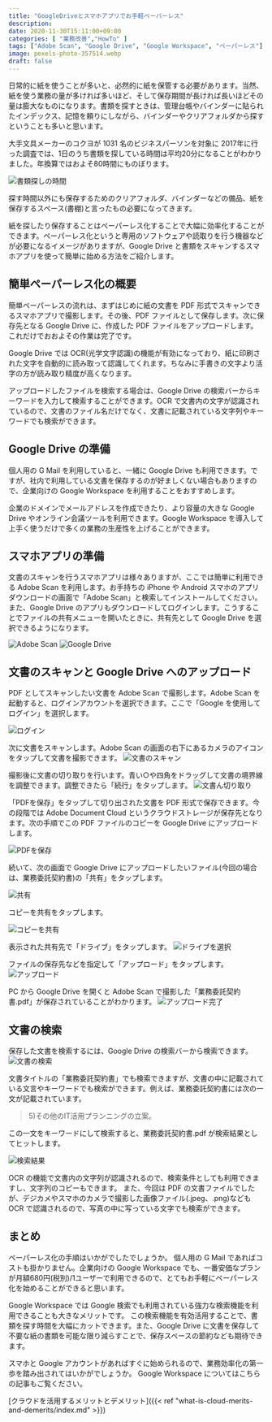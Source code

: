 ```yaml
---
title: "GoogleDriveとスマホアプリでお手軽ペーパーレス"
description: 
date: 2020-11-30T15:11:00+09:00
categories: [ "業務改善","HowTo" ]
tags: ["Adobe Scan", "Google Drive", "Google Workspace", "ペーパーレス"]
image: pexels-photo-357514.webp
draft: false
---
```

日常的に紙を使うことが多いと、必然的に紙を保管する必要があります。当然、紙を使う業務の量が多ければ多いほど、そして保存期間が長ければ長いほどその量は膨大なものになります。書類を探すときは、管理台帳やバインダーに貼られたインデックス、記憶を頼りにしながら、バインダーやクリアフォルダから探すということも多いと思います。

大手文具メーカーのコクヨが 1031 名のビジネスパーソンを対象に 2017年に行った調査では、1日のうち書類を探している時間は平均20分になることがわかりました。年換算ではおよそ80時間にものぼります。

![書類探しの時間](書類探しの時間.webp)

探す時間以外にも保存するためのクリアフォルダ、バインダーなどの備品、紙を保存するスペース(書棚)と言ったもの必要になってきます。

紙を探したり保存することはペーパーレス化することで大幅に効率化することができます。ペーパーレス化というと専用のソフトウェアや読取りを行う機器などが必要になるイメージがありますが、Google Drive と書類をスキャンするスマホアプリを使って簡単に始める方法をご紹介します。

## 簡単ペーパーレス化の概要
簡単ペーパーレスの流れは、まずはじめに紙の文書を PDF 形式でスキャンできるスマホアプリで撮影します。その後、PDF ファイルとして保存します。次に保存先となる Google Drive に、作成した PDF ファイルをアップロードします。これだけでおおよその作業は完了です。

Google Drive では OCR(光学文字認識)の機能が有効になっており、紙に印刷された文字を自動的に読み取って認識してくれます。ちなみに手書きの文字より活字の方が読み取り精度が高くなります。

アップロードしたファイルを検索する場合は、Google Drive の検索バーからキーワードを入力して検索することができます。OCR で文書内の文字が認識されているので、文書のファイル名だけでなく、文書に記載されている文字列やキーワードでも検索ができます。

## Google Drive の準備
個人用の G Mail を利用していると、一緒に Google Drive も利用できます。ですが、社内で利用している文書を保存するのが好ましくない場合もありますので、企業向けの Google Workspace を利用することをおすすめします。

企業のドメインでメールアドレスを作成できたり、より容量の大きな Google Drive やオンライン会議ツールを利用できます。Google Workspace を導入して上手く使うだけで多くの業務の生産性を上げることができます。

## スマホアプリの準備
文書のスキャンを行うスマホアプリは様々ありますが、ここでは簡単に利用できる Adobe Scan を利用します。お手持ちの iPhone や Android スマホのアプリダウンロードの画面で「Adobe Scan」と検索してインストールしてください。 また、Google Drive のアプリもダウンロードしてログインします。こうすることでファイルの共有メニューを開いたときに、共有先として Google Drive を選択できるようになります。

![Adobe Scan](adobe-scan.webp) ![Google Drive](google-drive.webp)

## 文書のスキャンと Google Drive へのアップロード
PDF としてスキャンしたい文書を Adobe Scan で撮影します。Adobe Scan を起動すると、ログインアカウントを選択できます。ここで「Google を使用してログイン」を選択します。

![ログイン](adobe-scanログイン.webp)

次に文書をスキャンします。Adobe Scan の画面の右下にあるカメラのアイコンをタップして文書を撮影できます。
![文書のスキャン](文書読み取り.webp)

撮影後に文書の切り取りを行います。青い○や四角をドラッグして文書の境界線を調整できます。調整できたら「続行」をタップします。
![文書ん切り取り](編集.webp)

「PDFを保存」をタップして切り出された文書を PDF 形式で保存できます。今の段階では Adobe Document Cloud というクラウドストレージが保存先となります。次の手順でこの PDF ファイルのコピーを Google Drive にアップロードします。

![PDFを保存](pdf保存.webp)

続いて、次の画面で Google Drive にアップロードしたいファイル(今回の場合は、業務委託契約書)の「共有」をタップします。

![共有](共有.webp)

コピーを共有をタップします。

![コピーを共有](共有２.webp)

表示された共有先で「ドライブ」をタップします。
![ドライブを選択](共有３.webp)

ファイルの保存先などを指定して「アップロード」をタップします。
![アップロード](アップロード.webp)

PC から Google Drive を開くと Adobe Scan で撮影した「業務委託契約書.pdf」が保存されていることがわかります。
![アップロード完了](アップロード完了.webp)

## 文書の検索
保存した文書を検索するには、Google Drive の検索バーから検索できます。
![文書の検索](ドキュメント検索.webp)

文書タイトルの「業務委託契約書」でも検索できますが、文書の中に記載されている文言やキーワードでも検索ができます。例えば、業務委託契約書には次の一文が記載されています。

> 5)その他のIT活用プランニングの立案。
> 
この一文をキーワードにして検索すると、業務委託契約書.pdf が検索結果としてヒットします。

![検索結果](検索結果.webp)

OCR の機能で文書内の文字列が認識されるので、検索条件としても利用できますし、文字列のコピーもできます。
また、今回は PDF の文書ファイルでしたが、デジカメやスマホのカメラで撮影した画像ファイル(.jpeg、.png)なども OCR で認識されるので、写真の中に写っている文字でも検索ができます。

## まとめ
ペーパーレス化の手順はいかがでしたでしょうか。
個人用の G Mail であればコストも掛かりません。企業向けの Google Workspace でも、一番安価なプランが月額680円(税別)/1ユーザーで利用できるので、とてもお手軽にペーパーレス化を始めることができると思います。

Google Workspace では Google 検索でも利用されている強力な検索機能を利用できることも大きなメリットです。
この検索機能を有効活用することで、書類を探す時間を大幅にカットできます。また、Google Drive に文書を保存して不要な紙の書類を可能な限り減らすことで、保存スペースの節約なども期待できます。

スマホと Google アカウントがあればすぐに始められるので、業務効率化の第一歩を踏み出されてはいかがでしょうか。
Google Workspace についてはこちらの記事もご覧ください。

[クラウドを活用するメリットとデメリット]({{< ref "what-is-cloud-merits-and-demerits/index.md" >}})